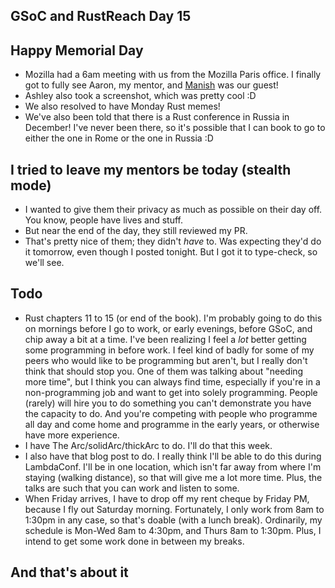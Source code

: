 ## GSoC and RustReach Day 15

## Happy Memorial Day
- Mozilla had a 6am meeting with us from the Mozilla Paris office. I finally got to fully see Aaron, my mentor,
  and [Manish](https://github.com/Manishearth) was our guest! 
- Ashley also took a screenshot, which was pretty cool :D
- We also resolved to have Monday Rust memes!
- We've also been told that there is a Rust conference in Russia in December! I've never been there, so it's possible
  that I can book to go to either the one in Rome or the one in Russia :D
  
## I tried to leave my mentors be today (stealth mode)
- I wanted to give them their privacy as much as possible on their day off. You know, people have lives and stuff.
- But near the end of the day, they still reviewed my PR. 
- That's pretty nice of them; they didn't *have* to. Was expecting they'd do it tomorrow, even though I posted tonight.
  But I got it to type-check, so we'll see.

## Todo
- Rust chapters 11 to 15 (or end of the book). I'm probably going to do this on mornings before I go to work, or early
  evenings, before GSoC, and chip away a bit at a time. I've been realizing I feel a *lot* better getting some programming
  in before work. I feel kind of badly for some of my peers who would like to be programming but aren't, but I really don't
  think that should stop you. One of them was talking about "needing more time", but I think you can always find time, especially
  if you're in a non-programming job and want to get into solely programming. People (rarely) will hire you to do something you
  can't demonstrate you have the capacity to do. And you're competing with people who programme all day and come home and programme
  in the early years, or otherwise have more experience.
- I have The Arc/solidArc/thickArc to do. I'll do that this week.
- I also have that blog post to do. I really think I'll be able to do this during LambdaConf. I'll be in one location, which isn't
  far away from where I'm staying (walking distance), so that will give me a lot more time. Plus, the talks are such that you can
  work and listen to some.
- When Friday arrives, I have to drop off my rent cheque by Friday PM, because I fly out Saturday morning. Fortunately, I only work
  from 8am to 1:30pm in any case, so that's doable (with a lunch break). Ordinarily, my schedule is Mon-Wed 8am to 4:30pm, and Thurs
  8am to 1:30pm. Plus, I intend to get some work done in between my breaks.
  
## And that's about it
